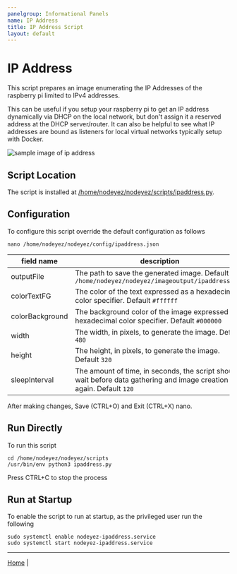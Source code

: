 ```yaml
---
panelgroup: Informational Panels
name: IP Address
title: IP Address Script
layout: default
---
```


# IP Address

This script prepares an image enumerating the IP Addresses of the raspberry pi
limited to IPv4 addresses.  

This can be useful if you setup your raspberry pi to get an IP address 
dynamically via DHCP on the local network, but don't assign it a reserved
address at the DHCP server/router.  It can also be helpful to see what IP
addresses are bound as listeners for local virtual networks typically setup
with Docker.

![sample image of ip address](../images/ipaddress.png)

## Script Location

The script is installed at
[/home/nodeyez/nodeyez/scripts/ipaddress.py](../scripts/ipaddress.py).

## Configuration

To configure this script override the default configuration as follows

```shell
nano /home/nodeyez/nodeyez/config/ipaddress.json
```

| field name | description |
| --- | --- |
| outputFile | The path to save the generated image. Default `/home/nodeyez/nodeyez/imageoutput/ipaddress.png` |
| colorTextFG | The color of the text expressed as a hexadecimal color specifier. Default `#ffffff` | 
| colorBackground | The background color of the image expressed as a hexadecimal color specifier. Default `#000000` |
| width | The width, in pixels, to generate the image. Default `480` |
| height | The height, in pixels, to generate the image. Default `320` |
| sleepInterval | The amount of time, in seconds, the script should wait before data gathering and image creation again. Default `120` |

After making changes, Save (CTRL+O) and Exit (CTRL+X) nano.

## Run Directly

To run this script

```shell
cd /home/nodeyez/nodeyez/scripts
/usr/bin/env python3 ipaddress.py
```

Press CTRL+C to stop the process

## Run at Startup

To enable the script to run at startup, as the privileged user run the following

```shell
sudo systemctl enable nodeyez-ipaddress.service
sudo systemctl start nodeyez-ipaddress.service
```

---

[Home](../) | 

